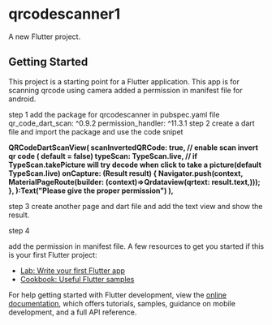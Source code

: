 # qrcodescanner1

A new Flutter project.

## Getting Started

This project is a starting point for a Flutter application.
This app is for scanning qrcode using camera added a permission in manifest file for android.

step 1 
add the package for qrcodescanner in pubspec.yaml file
qr_code_dart_scan: ^0.9.2
permission_handler: ^11.3.1
step 2 create a dart file and import the package and use the code snipet

**QRCodeDartScanView(
scanInvertedQRCode: true, // enable scan invert qr code ( default = false)
typeScan: TypeScan.live, // if TypeScan.takePicture will try decode when click to take a picture(default TypeScan.live)
onCapture: (Result result) {
Navigator.push(context, MaterialPageRoute(builder: (context)=>Qrdataview(qrtext: result.text,)));
},
):Text("Please give the proper permission")
),**

step 3
create another page and dart file and add the text view and show the result.

step 4 

add the permission in manifest file.
A few resources to get you started if this is your first Flutter project:

- [Lab: Write your first Flutter app](https://docs.flutter.dev/get-started/codelab)
- [Cookbook: Useful Flutter samples](https://docs.flutter.dev/cookbook)

For help getting started with Flutter development, view the
[online documentation](https://docs.flutter.dev/), which offers tutorials,
samples, guidance on mobile development, and a full API reference.
